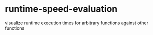 # runtime-speed-evaluation
visualize runtime execution times for arbitrary functions against other functions
